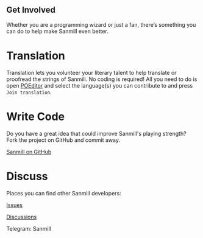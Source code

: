 Get Involved
--------------

Whether you are a programming wizard or just a fan, there’s something you can do to help make Sanmill even better.

# Translation

Translation lets you volunteer your literary talent to help translate or proofread the strings of Sanmill. No coding is required! All you need to do is open [POEditor](https://poeditor.com/join/project?hash=DStQiKAsPb) and select the language(s) you can contribute to and press `Join translation`.

# Write Code

Do you have a great idea that could improve Sanmill's playing strength? Fork the project on GitHub and commit away.

[Sanmill on GitHub](https://github.com/calcitem/Sanmill)

# Discuss

Places you can find other Sanmill developers:

[Issues](https://github.com/calcitem/Sanmill/issues)

[Discussions](https://github.com/calcitem/Sanmill/discussions)

Telegram: Sanmill